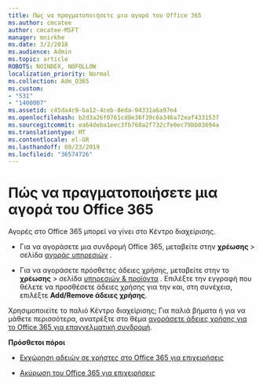 ```yaml
---
title: Πώς να πραγματοποιήσετε μια αγορά του Office 365
ms.author: cmcatee
author: cmcatee-MSFT
manager: mnirkhe
ms.date: 3/2/2018
ms.audience: Admin
ms.topic: article
ROBOTS: NOINDEX, NOFOLLOW
localization_priority: Normal
ms.collection: Adm_O365
ms.custom:
- "531"
- "1400007"
ms.assetid: c45da4c9-ba12-4ceb-8eda-94331a6a97e4
ms.openlocfilehash: b2d3a26f0761cd8e36f39c6a346a72eaf4331537
ms.sourcegitcommit: ea64deba1eec3fb768a2f732cfe0ec79bb03694a
ms.translationtype: MT
ms.contentlocale: el-GR
ms.lasthandoff: 08/23/2019
ms.locfileid: "36574726"
---
```

# <a name="how-to-make-an-office-365-purchase"></a>Πώς να πραγματοποιήσετε μια αγορά του Office 365

Αγορές στο Office 365 μπορεί να γίνει στο Κέντρο διαχείρισης.
  
- Για να αγοράσετε μια συνδρομή Office 365, μεταβείτε στην **χρέωσης** \> σελίδα [αγοράς υπηρεσιών](https://go.microsoft.com/fwlink/p/?linkid=868433) .

- Για να αγοράσετε πρόσθετες άδειες χρήσης, μεταβείτε στην το **χρέωσης** \> σελίδα [υπηρεσιών & προϊόντα](https://go.microsoft.com/fwlink/p/?linkid=842054) . Επιλέξτε την εγγραφή που θέλετε να προσθέσετε άδειες χρήσης για την και, στη συνέχεια, επιλέξτε **Add/Remove άδειες χρήσης**.
  
Χρησιμοποιείτε το παλιό Κέντρο διαχείρισης; Για παλιά βήματα ή για να μάθετε περισσότερα, ανατρέξτε στο θέμα [αγοράσετε άδειες χρήσης για το Office 365 για επαγγελματική συνδρομή](https://docs.microsoft.com/office365/admin/subscriptions-and-billing/buy-licenses).

**Πρόσθετοι πόροι**
  
- [Εκχώρηση αδειών σε χρήστες στο Office 365 για επιχειρήσεις](https://docs.microsoft.com/office365/admin/subscriptions-and-billing/assign-licenses-to-users)

- [Ακύρωση του Office 365 για επιχειρήσεις](https://docs.microsoft.com/office365/admin/subscriptions-and-billing/cancel-your-subscription)
